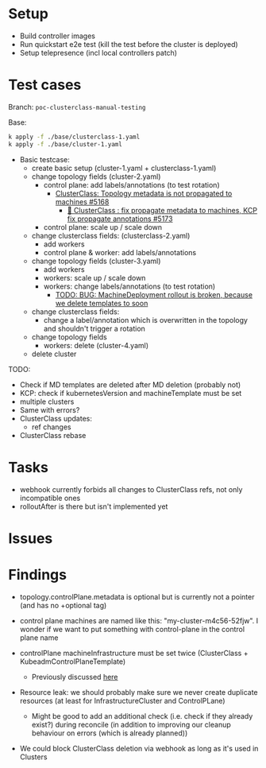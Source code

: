 # Setup

* Build controller images
* Run quickstart e2e test (kill the test before the cluster is deployed)
* Setup telepresence (incl local controllers patch)

# Test cases

Branch: `poc-clusterclass-manual-testing`

Base:

```bash
k apply -f ./base/clusterclass-1.yaml
k apply -f ./base/cluster-1.yaml
```

* Basic testcase:
  * create basic setup (cluster-1.yaml + clusterclass-1.yaml)
  * change topology fields (cluster-2.yaml)
    * control plane: add labels/annotations (to test rotation)
      * [ClusterClass: Topology metadata is not propagated to machines #5168](https://github.com/kubernetes-sigs/cluster-api/issues/5168)
        * [🐛 ClusterClass : fix propagate metadata to machines, KCP fix propagate annotations #5173](https://github.com/kubernetes-sigs/cluster-api/pull/5173)
    * control plane: scale up / scale down
  * change clusterclass fields: (clusterclass-2.yaml)
    * add workers
    * control plane & worker: add labels/annotations 
  * change topology fields (cluster-3.yaml)
    * add workers
    * workers: scale up / scale down
    * workers: change labels/annotations (to test rotation)
      * [TODO: BUG: MachineDeployment rollout is broken, because we delete templates to soon](https://vmware.slack.com/archives/C02940RMBD3/p1629989630007600)
  * change clusterclass fields:
    * change a label/annotation which is overwritten in the topology and shouldn't trigger a rotation
  * change topology fields
    * workers: delete (cluster-4.yaml)
  * delete cluster

TODO:
* Check if MD templates are deleted after MD deletion (probably not)
* KCP: check if kubernetesVersion and machineTemplate must be set
* multiple clusters
* Same with errors?
* ClusterClass updates:
    * ref changes
* ClusterClass rebase

# Tasks

* webhook currently forbids all changes to ClusterClass refs, not only incompatible ones
* rolloutAfter is there but isn't implemented yet

# Issues

# Findings    

* topology.controlPlane.metadata is optional but is currently not a pointer (and has no +optional tag)

* control plane machines are named like this: "my-cluster-m4c56-52fjw". I wonder if we want to put something with control-plane in the control plane name

* controlPlane machineInfrastructure must be set twice (ClusterClass + KubeadmControlPlaneTemplate)
    * Previously discussed [here](https://vmware.slack.com/archives/C02940RMBD3/p1628787368113600?thread_ts=1628786625.112900&cid=C02940RMBD3)

* Resource leak: we should probably make sure we never create duplicate resources (at least for InfrastructureCluster and ControlPLane)
    * Might be good to add an additional check (i.e. check if they already exist?) during reconcile (in addition to improving our cleanup behaviour on errors (which is already planned))

* We could block ClusterClass deletion via webhook as long as it's used in Clusters
